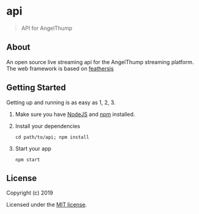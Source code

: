 # api

> API for AngelThump

## About

An open source live streaming api for the AngelThump streaming platform. The web framework is based on [feathersjs](http://feathersjs.com)

## Getting Started

Getting up and running is as easy as 1, 2, 3.

1. Make sure you have [NodeJS](https://nodejs.org/) and [npm](https://www.npmjs.com/) installed.
2. Install your dependencies

    ```
    cd path/to/api; npm install
    ```

3. Start your app

    ```
    npm start
    ```

## License

Copyright (c) 2019

Licensed under the [MIT license](LICENSE).
